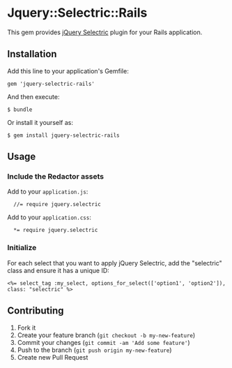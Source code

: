 # Jquery::Selectric::Rails

This gem provides [jQuery Selectric](https://github.com/lcdsantos/jQuery-Selectric) plugin for your Rails application.

## Installation

Add this line to your application's Gemfile:

    gem 'jquery-selectric-rails'

And then execute:

    $ bundle

Or install it yourself as:

    $ gem install jquery-selectric-rails

## Usage

### Include the Redactor assets

Add to your `application.js`:

      //= require jquery.selectric

Add to your `application.css`:

      *= require jquery.selectric

### Initialize

For each select that you want to apply jQuery Selectric, add the "selectric" class and ensure it has a unique ID:

    <%= select_tag :my_select, options_for_select(['option1', 'option2']), class: "selectric" %>

## Contributing

1. Fork it
2. Create your feature branch (`git checkout -b my-new-feature`)
3. Commit your changes (`git commit -am 'Add some feature'`)
4. Push to the branch (`git push origin my-new-feature`)
5. Create new Pull Request
